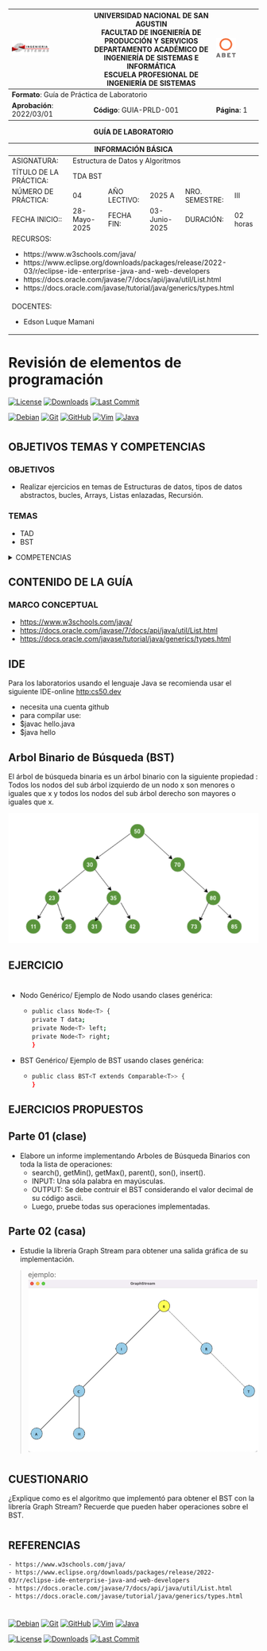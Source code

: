 <div align="center">
<table>
    <theader>
        <tr>
            <td><img src="https://github.com/rescobedoq/pw2/blob/main/epis.png?raw=true" alt="EPIS" style="width:50%; height:auto"/></td>
            <th>
                <span style="font-weight:bold;">UNIVERSIDAD NACIONAL DE SAN AGUSTIN</span><br />
                <span style="font-weight:bold;">FACULTAD DE INGENIERÍA DE PRODUCCIÓN Y SERVICIOS</span><br />
                <span style="font-weight:bold;">DEPARTAMENTO ACADÉMICO DE INGENIERÍA DE SISTEMAS E INFORMÁTICA</span><br />
                <span style="font-weight:bold;">ESCUELA PROFESIONAL DE INGENIERÍA DE SISTEMAS</span>
            </th>
            <td><img src="https://github.com/rescobedoq/pw2/blob/main/abet.png?raw=true" alt="ABET" style="width:50%; height:auto"/></td>
        </tr>
    </theader>
    <tbody>
        <tr><td colspan="3"><span style="font-weight:bold;">Formato</span>: Guía de Práctica de Laboratorio</td></tr>
        <tr><td><span style="font-weight:bold;">Aprobación</span>:  2022/03/01</td><td><span style="font-weight:bold;">Código</span>: GUIA-PRLD-001</td><td><span style="font-weight:bold;">Página</span>: 1</td></tr>
    </tbody>
</table>
</div>

<div align="center">
<span style="font-weight:bold;">GUÍA DE LABORATORIO</span><br />
</div>


<table>
<theader>
<tr><th colspan="6">INFORMACIÓN BÁSICA</th></tr>
</theader>
<tbody>
<tr><td>ASIGNATURA:</td><td colspan="5">Estructura de Datos y Algoritmos</td></tr>
<tr><td>TÍTULO DE LA PRÁCTICA:</td><td colspan="5">TDA BST</td></tr>
<tr>
<td>NÚMERO DE PRÁCTICA:</td><td>04</td><td>AÑO LECTIVO:</td><td>2025 A</td><td>NRO. SEMESTRE:</td><td>III</td>
</tr>
<tr>
<td>FECHA INICIO::</td><td>28-Mayo-2025</td><td>FECHA FIN:</td><td>03-Junio-2025</td><td>DURACIÓN:</td><td>02 horas</td>
</tr>
<tr><td colspan="6">RECURSOS:
    <ul>
        <li>https://www.w3schools.com/java/</li>
        <li>https://www.eclipse.org/downloads/packages/release/2022-03/r/eclipse-ide-enterprise-java-and-web-developers</li>
        <li>https://docs.oracle.com/javase/7/docs/api/java/util/List.html</li>
        <li>https://docs.oracle.com/javase/tutorial/java/generics/types.html</li>
    </ul>
</td>
</<tr>
<tr><td colspan="6">DOCENTES:
<ul>
<li>Edson Luque Mamani</li>
</ul>
</td>
</<tr>
</tdbody>
</table>

# Revisión de elementos de programación

[![License][license]][license-file]
[![Downloads][downloads]][releases]
[![Last Commit][last-commit]][releases]

[![Debian][Debian]][debian-site]
[![Git][Git]][git-site]
[![GitHub][GitHub]][github-site]
[![Vim][Vim]][vim-site]
[![Java][Java]][java-site]

#

## OBJETIVOS TEMAS Y COMPETENCIAS

### OBJETIVOS

- Realizar ejercicios en temas de Estructuras de datos, tipos de datos abstractos, bucles, Arrays, Listas enlazadas, Recursión.

### TEMAS
- TAD
- BST

<details>
<summary>COMPETENCIAS</summary>

- C.m. Construye responsablemente soluciones haciendo uso de estructuras de datos y algoritmos, siguiendo un proceso adecuado para resolver problemas computacionales que se ajustan al uso de los recursos disponibles y a especificaciones concretas.

</details>

## CONTENIDO DE LA GUÍA

### MARCO CONCEPTUAL

- https://www.w3schools.com/java/
- https://docs.oracle.com/javase/7/docs/api/java/util/List.html
- https://docs.oracle.com/javase/tutorial/java/generics/types.html
## IDE 
Para los laboratorios usando el lenguaje Java se recomienda usar el siguiente IDE-online 
[http:cs50.dev](https://cs50.dev)

- necesita una cuenta github
- para compilar use:
- $javac hello.java
- $java hello

## Arbol Binario de Búsqueda (BST) 
El  árbol de búsqueda binaria es un  árbol binario con la siguiente propiedad : Todos los nodos del sub árbol izquierdo de un nodo x son menores o iguales que x y todos los nodos del sub árbol derecho son mayores o iguales que x.

![Image Alt text](bst.png)

## EJERCICIO 

#
- Nodo Genérico/ Ejemplo de Nodo usando clases genérica:
    -   ```sh
        public class Node<T> {
        private T data;
        private Node<T> left;
        private Node<T> right;
        }

        ```
- BST Genérico/ Ejemplo de BST usando clases genérica:
    -   ```sh
        public class BST<T extends Comparable<T>> {
        }
        ```

## EJERCICIOS PROPUESTOS

## Parte 01 (clase)

- Elabore un informe implementando Arboles de Búsqueda Binarios con toda la lista de operaciones:
    - search(), getMin(), getMax(), parent(), son(), insert().
    - INPUT: Una sóla palabra en mayúsculas.
    - OUTPUT: Se debe contruir el BST considerando el valor decimal de su código ascii.
    - Luego, pruebe todas sus operaciones implementadas.
## Parte 02 (casa)
- Estudie la librería Graph Stream para obtener una salida gráfica de su implementación.

> ejemplo: 
![Image Alt text](tareabst.png)


#

## CUESTIONARIO
¿Explique como es el algoritmo que implementó para obtener el BST con la librería Graph Stream? 
Recuerde que pueden haber operaciones sobre el BST.
#

## REFERENCIAS
    - https://www.w3schools.com/java/
    - https://www.eclipse.org/downloads/packages/release/2022-03/r/eclipse-ide-enterprise-java-and-web-developers
    - https://docs.oracle.com/javase/7/docs/api/java/util/List.html
    - https://docs.oracle.com/javase/tutorial/java/generics/types.html
#

[license]: https://img.shields.io/github/license/rescobedoq/pw2?label=rescobedoq
[license-file]: https://github.com/rescobedoq/pw2/blob/main/LICENSE

[downloads]: https://img.shields.io/github/downloads/rescobedoq/pw2/total?label=Downloads
[releases]: https://github.com/rescobedoq/pw2/releases/

[last-commit]: https://img.shields.io/github/last-commit/rescobedoq/pw2?label=Last%20Commit

[Debian]: https://img.shields.io/badge/Debian-D70A53?style=for-the-badge&logo=debian&logoColor=white
[debian-site]: https://www.debian.org/index.es.html

[Git]: https://img.shields.io/badge/git-%23F05033.svg?style=for-the-badge&logo=git&logoColor=white
[git-site]: https://git-scm.com/

[GitHub]: https://img.shields.io/badge/github-%23121011.svg?style=for-the-badge&logo=github&logoColor=white
[github-site]: https://github.com/

[Vim]: https://img.shields.io/badge/VIM-%2311AB00.svg?style=for-the-badge&logo=vim&logoColor=white
[vim-site]: https://www.vim.org/

[Java]: https://img.shields.io/badge/java-%23ED8B00.svg?style=for-the-badge&logo=java&logoColor=white
[java-site]: https://docs.oracle.com/javase/tutorial/


[![Debian][Debian]][debian-site]
[![Git][Git]][git-site]
[![GitHub][GitHub]][github-site]
[![Vim][Vim]][vim-site]
[![Java][Java]][java-site]

[![License][license]][license-file]
[![Downloads][downloads]][releases]
[![Last Commit][last-commit]][releases]

